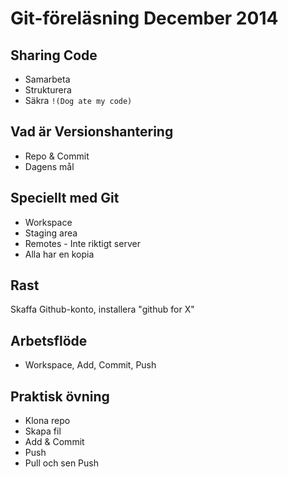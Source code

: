 # Git-föreläsning December 2014

## Sharing Code

 * Samarbeta
 * Strukturera
 * Säkra `!(Dog ate my code)`

## Vad är Versionshantering

 * Repo & Commit
 * Dagens mål

## Speciellt med Git

 * Workspace
 * Staging area
 * Remotes - Inte riktigt server
 * Alla har en kopia

## __Rast__

Skaffa Github-konto, installera "github for X"

## Arbetsflöde
 * Workspace, Add, Commit, Push

## Praktisk övning
 * Klona repo
 * Skapa fil
 * Add & Commit
 * Push
 * Pull och sen Push
